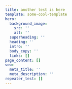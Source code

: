 ```yaml
---
title: another test is here
template: some-cool-template
hero:
  background_image:
    src: ''
    alt: ''
  superheading: ''
  heading: ''
  intro: ''
  body_copy: ''
  links: []
page_content: []
seo:
  meta_title: ''
  meta_description: ''
repeater_test: []
---
```


